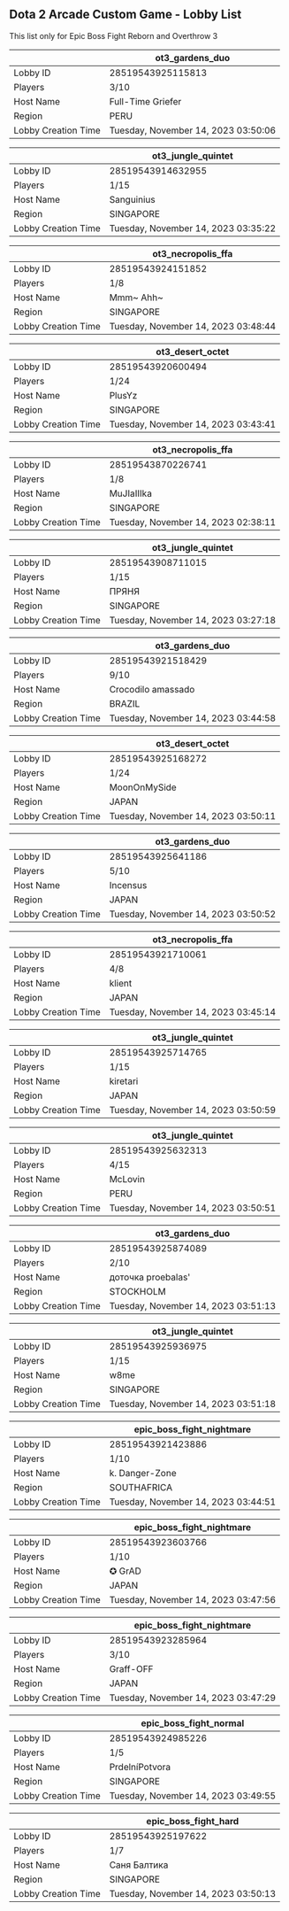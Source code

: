 ## Dota 2 Arcade Custom Game - Lobby List

This list only for Epic Boss Fight Reborn and Overthrow 3

|  | ot3_gardens_duo |
| ------ | ------ |
| Lobby ID | 28519543925115813 |
| Players | 3/10 |
| Host Name | Full-Time Griefer |
| Region | PERU |
| Lobby Creation Time | Tuesday, November 14, 2023 03:50:06 |


|  | ot3_jungle_quintet |
| ------ | ------ |
| Lobby ID | 28519543914632955 |
| Players | 1/15 |
| Host Name | Sanguinius |
| Region | SINGAPORE |
| Lobby Creation Time | Tuesday, November 14, 2023 03:35:22 |


|  | ot3_necropolis_ffa |
| ------ | ------ |
| Lobby ID | 28519543924151852 |
| Players | 1/8 |
| Host Name | Мmm~ Ahh~ |
| Region | SINGAPORE |
| Lobby Creation Time | Tuesday, November 14, 2023 03:48:44 |


|  | ot3_desert_octet |
| ------ | ------ |
| Lobby ID | 28519543920600494 |
| Players | 1/24 |
| Host Name | PlusYz |
| Region | SINGAPORE |
| Lobby Creation Time | Tuesday, November 14, 2023 03:43:41 |


|  | ot3_necropolis_ffa |
| ------ | ------ |
| Lobby ID | 28519543870226741 |
| Players | 1/8 |
| Host Name | MuJIaIIIka |
| Region | SINGAPORE |
| Lobby Creation Time | Tuesday, November 14, 2023 02:38:11 |


|  | ot3_jungle_quintet |
| ------ | ------ |
| Lobby ID | 28519543908711015 |
| Players | 1/15 |
| Host Name | ПРЯНЯ |
| Region | SINGAPORE |
| Lobby Creation Time | Tuesday, November 14, 2023 03:27:18 |


|  | ot3_gardens_duo |
| ------ | ------ |
| Lobby ID | 28519543921518429 |
| Players | 9/10 |
| Host Name | Crocodilo amassado |
| Region | BRAZIL |
| Lobby Creation Time | Tuesday, November 14, 2023 03:44:58 |


|  | ot3_desert_octet |
| ------ | ------ |
| Lobby ID | 28519543925168272 |
| Players | 1/24 |
| Host Name | MoonOnMySide |
| Region | JAPAN |
| Lobby Creation Time | Tuesday, November 14, 2023 03:50:11 |


|  | ot3_gardens_duo |
| ------ | ------ |
| Lobby ID | 28519543925641186 |
| Players | 5/10 |
| Host Name | Incensus |
| Region | JAPAN |
| Lobby Creation Time | Tuesday, November 14, 2023 03:50:52 |


|  | ot3_necropolis_ffa |
| ------ | ------ |
| Lobby ID | 28519543921710061 |
| Players | 4/8 |
| Host Name | klient |
| Region | JAPAN |
| Lobby Creation Time | Tuesday, November 14, 2023 03:45:14 |


|  | ot3_jungle_quintet |
| ------ | ------ |
| Lobby ID | 28519543925714765 |
| Players | 1/15 |
| Host Name | kiretari |
| Region | JAPAN |
| Lobby Creation Time | Tuesday, November 14, 2023 03:50:59 |


|  | ot3_jungle_quintet |
| ------ | ------ |
| Lobby ID | 28519543925632313 |
| Players | 4/15 |
| Host Name | McLovin |
| Region | PERU |
| Lobby Creation Time | Tuesday, November 14, 2023 03:50:51 |


|  | ot3_gardens_duo |
| ------ | ------ |
| Lobby ID | 28519543925874089 |
| Players | 2/10 |
| Host Name | доточка proebalas' |
| Region | STOCKHOLM |
| Lobby Creation Time | Tuesday, November 14, 2023 03:51:13 |


|  | ot3_jungle_quintet |
| ------ | ------ |
| Lobby ID | 28519543925936975 |
| Players | 1/15 |
| Host Name | w8me |
| Region | SINGAPORE |
| Lobby Creation Time | Tuesday, November 14, 2023 03:51:18 |


|  | epic_boss_fight_nightmare |
| ------ | ------ |
| Lobby ID | 28519543921423886 |
| Players | 1/10 |
| Host Name | k. Danger-Zone |
| Region | SOUTHAFRICA |
| Lobby Creation Time | Tuesday, November 14, 2023 03:44:51 |


|  | epic_boss_fight_nightmare |
| ------ | ------ |
| Lobby ID | 28519543923603766 |
| Players | 1/10 |
| Host Name | ✪ GrAD |
| Region | JAPAN |
| Lobby Creation Time | Tuesday, November 14, 2023 03:47:56 |


|  | epic_boss_fight_nightmare |
| ------ | ------ |
| Lobby ID | 28519543923285964 |
| Players | 3/10 |
| Host Name | Graff-OFF |
| Region | JAPAN |
| Lobby Creation Time | Tuesday, November 14, 2023 03:47:29 |


|  | epic_boss_fight_normal |
| ------ | ------ |
| Lobby ID | 28519543924985226 |
| Players | 1/5 |
| Host Name | PrdelníPotvora |
| Region | SINGAPORE |
| Lobby Creation Time | Tuesday, November 14, 2023 03:49:55 |


|  | epic_boss_fight_hard |
| ------ | ------ |
| Lobby ID | 28519543925197622 |
| Players | 1/7 |
| Host Name | Саня Балтика |
| Region | SINGAPORE |
| Lobby Creation Time | Tuesday, November 14, 2023 03:50:13 |


